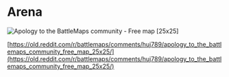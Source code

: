 # Arena

![Apology to the BattleMaps community - Free map [25x25]](https://i.redd.it/7uvrptbqrzb51.jpg)

[https://old.reddit.com/r/battlemaps/comments/huj789/apology_to_the_battlemaps_community_free_map_25x25/](https://old.reddit.com/r/battlemaps/comments/huj789/apology_to_the_battlemaps_community_free_map_25x25/)